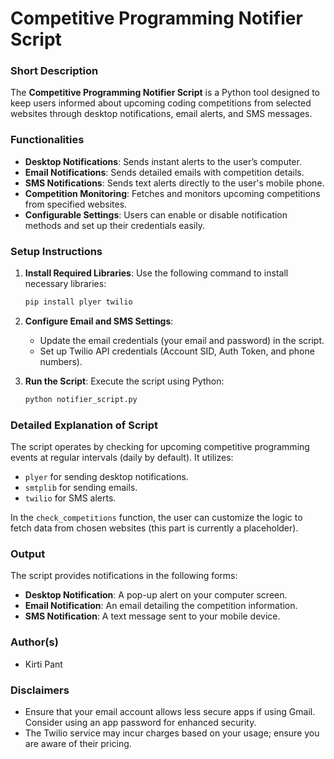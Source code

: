 # Competitive Programming Notifier Script

### Short Description
The **Competitive Programming Notifier Script** is a Python tool designed to keep users informed about upcoming coding competitions from selected websites through desktop notifications, email alerts, and SMS messages.

### Functionalities
- **Desktop Notifications**: Sends instant alerts to the user’s computer.
- **Email Notifications**: Sends detailed emails with competition details.
- **SMS Notifications**: Sends text alerts directly to the user's mobile phone.
- **Competition Monitoring**: Fetches and monitors upcoming competitions from specified websites.
- **Configurable Settings**: Users can enable or disable notification methods and set up their credentials easily.

### Setup Instructions
1. **Install Required Libraries**: Use the following command to install necessary libraries:
   ```bash
   pip install plyer twilio
   ```

2. **Configure Email and SMS Settings**:
   - Update the email credentials (your email and password) in the script.
   - Set up Twilio API credentials (Account SID, Auth Token, and phone numbers).

3. **Run the Script**: Execute the script using Python:
   ```bash
   python notifier_script.py
   ```

### Detailed Explanation of Script
The script operates by checking for upcoming competitive programming events at regular intervals (daily by default). It utilizes:
- `plyer` for sending desktop notifications.
- `smtplib` for sending emails.
- `twilio` for SMS alerts.

In the `check_competitions` function, the user can customize the logic to fetch data from chosen websites (this part is currently a placeholder).

### Output
The script provides notifications in the following forms:
- **Desktop Notification**: A pop-up alert on your computer screen.
- **Email Notification**: An email detailing the competition information.
- **SMS Notification**: A text message sent to your mobile device.



### Author(s)
- Kirti Pant

### Disclaimers
- Ensure that your email account allows less secure apps if using Gmail. Consider using an app password for enhanced security.
- The Twilio service may incur charges based on your usage; ensure you are aware of their pricing.
